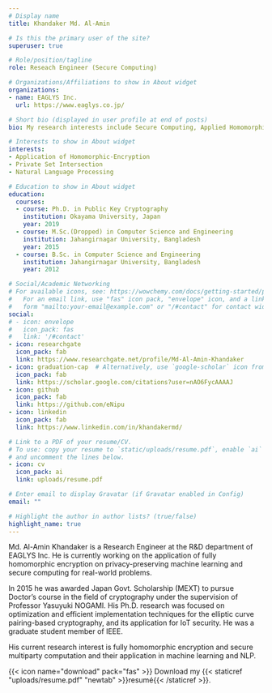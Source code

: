 ```yaml
---
# Display name
title: Khandaker Md. Al-Amin

# Is this the primary user of the site?
superuser: true

# Role/position/tagline
role: Reseach Engineer (Secure Computing)

# Organizations/Affiliations to show in About widget
organizations:
- name: EAGLYS Inc.
  url: https://www.eaglys.co.jp/

# Short bio (displayed in user profile at end of posts)
bio: My research interests include Secure Computing, Applied Homomorphic Encryption, and Privacy-Preserving ML.

# Interests to show in About widget
interests:
- Application of Homomorphic-Encryption
- Private Set Intersection
- Natural Language Processing

# Education to show in About widget
education:
  courses:
  - course: Ph.D. in Public Key Cryptography
    institution: Okayama University, Japan
    year: 2019
  - course: M.Sc.(Dropped) in Computer Science and Engineering
    institution: Jahangirnagar University, Bangladesh
    year: 2015
  - course: B.Sc. in Computer Science and Engineering
    institution: Jahangirnagar University, Bangladesh
    year: 2012

# Social/Academic Networking
# For available icons, see: https://wowchemy.com/docs/getting-started/page-builder/#icons
#   For an email link, use "fas" icon pack, "envelope" icon, and a link in the
#   form "mailto:your-email@example.com" or "/#contact" for contact widget.
social:
# - icon: envelope
#   icon_pack: fas
#   link: '/#contact'
- icon: researchgate
  icon_pack: fab
  link: https://www.researchgate.net/profile/Md-Al-Amin-Khandaker
- icon: graduation-cap  # Alternatively, use `google-scholar` icon from `ai` icon pack
  icon_pack: fab
  link: https://scholar.google.com/citations?user=nAO6FycAAAAJ
- icon: github
  icon_pack: fab
  link: https://github.com/eNipu
- icon: linkedin
  icon_pack: fab
  link: https://www.linkedin.com/in/khandakermd/

# Link to a PDF of your resume/CV.
# To use: copy your resume to `static/uploads/resume.pdf`, enable `ai` icons in `params.toml`, 
# and uncomment the lines below.
- icon: cv
  icon_pack: ai
  link: uploads/resume.pdf

# Enter email to display Gravatar (if Gravatar enabled in Config)
email: ""

# Highlight the author in author lists? (true/false)
highlight_name: true
---
```

Md. Al-Amin Khandaker is a Research Engineer at the R&D department of EAGLYS Inc.
He is currently working on the application of fully homomorphic encryption on privacy-preserving machine learning and secure computing for real-world problems.

In 2015 he was awarded Japan Govt. Scholarship (MEXT) to pursue Doctor’s course in the field of cryptography under the supervision of Professor Yasuyuki NOGAMI.
His Ph.D. research was focused on optimization and efficient implementation techniques for the elliptic curve pairing-based cryptography, and its application for IoT security. He was a graduate student member of IEEE.

His current research interest is fully homomorphic encryption and secure multiparty computation and their application in machine learning and NLP.

{{< icon name="download" pack="fas" >}} Download my {{< staticref "uploads/resume.pdf" "newtab" >}}resumé{{< /staticref >}}.
